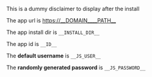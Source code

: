 This is a dummy disclaimer to display after the install

The app url is <https://__DOMAIN____PATH__>

The app install dir is `__INSTALL_DIR__`

The app id is `__ID__`

The **default username** is `__JS_USER__`

The **randomly generated password** is `__JS_PASSWORD__`
